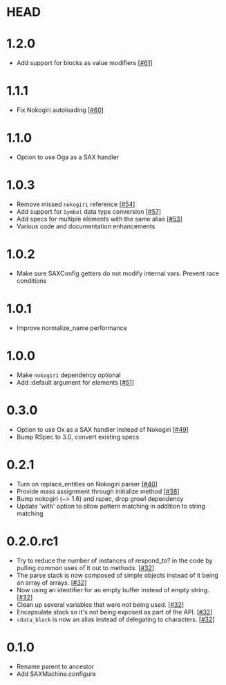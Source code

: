 # HEAD

# 1.2.0

* Add support for blocks as value modifiers [[#61](https://github.com/pauldix/sax-machine/pull/61)]

# 1.1.1

* Fix Nokogiri autoloading [[#60](https://github.com/pauldix/sax-machine/pull/60)]

# 1.1.0

* Option to use Oga as a SAX handler

# 1.0.3

* Remove missed `nokogiri` reference [[#54](https://github.com/pauldix/sax-machine/pull/54)]
* Add support for `Symbol` data type conversion [[#57](https://github.com/pauldix/sax-machine/pull/57)]
* Add specs for multiple elements with the same alias [[#53](https://github.com/pauldix/sax-machine/pull/53)]
* Various code and documentation enhancements

# 1.0.2

* Make sure SAXConfig getters do not modify internal vars. Prevent race conditions

# 1.0.1

* Improve normalize_name performance

# 1.0.0

* Make `nokogiri` dependency optional
* Add :default argument for elements [[#51](https://github.com/pauldix/sax-machine/pull/51)]

# 0.3.0

* Option to use Ox as a SAX handler instead of Nokogiri [[#49](https://github.com/pauldix/sax-machine/pull/49)]
* Bump RSpec to 3.0, convert existing specs

# 0.2.1

* Turn on replace_entities on Nokogiri parser [[#40](https://github.com/pauldix/sax-machine/pull/40)]
* Provide mass assignment through initialize method [[#38](https://github.com/pauldix/sax-machine/pull/38)]
* Bump nokogiri (~> 1.6) and rspec, drop growl dependency
* Update 'with' option to allow pattern matching in addition to string matching

# 0.2.0.rc1

* Try to reduce the number of instances of respond_to? in the code by
  pulling common uses of it out to methods. [[#32](https://github.com/pauldix/sax-machine/pull/32)]
* The parse stack is now composed of simple objects instead of it being
  an array of arrays. [[#32](https://github.com/pauldix/sax-machine/pull/32)]
* Now using an identifier for an empty buffer instead of empty string. [[#32](https://github.com/pauldix/sax-machine/pull/32)]
* Clean up several variables that were not being used. [[#32](https://github.com/pauldix/sax-machine/pull/32)]
* Encapsulate stack so it's not being exposed as part of the API. [[#32](https://github.com/pauldix/sax-machine/pull/32)]
* `cdata_block` is now an alias instead of delegating to characters. [[#32](https://github.com/pauldix/sax-machine/pull/32)]

# 0.1.0

* Rename parent to ancestor
* Add SAXMachine.configure
